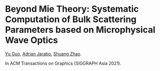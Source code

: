 # Beyond Mie Theory: Systematic Computation of Bulk Scattering Parameters based on Microphysical Wave Optics

[Yu Guo](https://tflsguoyu.github.io/), [Adrian Jarabo](http://giga.cps.unizar.es/~ajarabo/), [Shuang Zhao](https://shuangz.com/). 

In ACM Transactions on Graphics (SIGGRAPH Asia 2021). 
